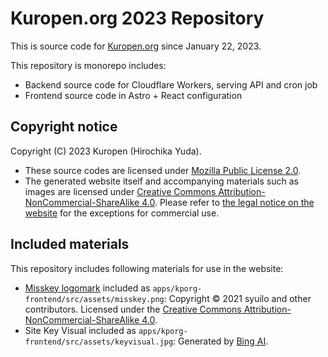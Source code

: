 # Kuropen.org 2023 Repository

This is source code for [Kuropen.org](https://kuropen.org/) since January 22, 2023.

This repository is monorepo includes:
- Backend source code for Cloudflare Workers, serving API and cron job
- Frontend source code in Astro + React configuration

## Copyright notice
Copyright (C) 2023 Kuropen (Hirochika Yuda).

- These source codes are licensed under [Mozilla Public License 2.0](https://www.mozilla.org/en-US/MPL/2.0/).
- The generated website itself and accompanying materials such as images are licensed under [Creative Commons Attribution-NonCommercial-ShareAlike 4.0](https://creativecommons.org/licenses/by-nc-sa/4.0/). Please refer to [the legal notice on the website](https://kuropen.org/legal/) for the exceptions for commercial use.

## Included materials
This repository includes following materials for use in the website:
- [Misskey logomark](https://misskey-hub.net/appendix/assets.html) included as `apps/kporg-frontend/src/assets/misskey.png`: Copyright © 2021 syuilo and other contributors. Licensed under the [Creative Commons Attribution-NonCommercial-ShareAlike 4.0](https://creativecommons.org/licenses/by-nc-sa/4.0/).
- Site Key Visual included as `apps/kporg-frontend/src/assets/keyvisual.jpg`: Generated by [Bing AI](https://www.bing.com/images/create).
